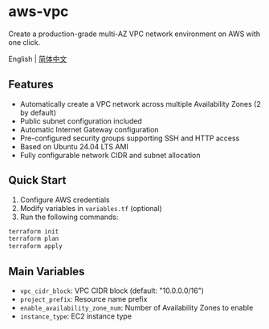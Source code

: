 # aws-vpc

Create a production-grade multi-AZ VPC network environment on AWS with one click.

English | [简体中文](README_zh.md)

## Features

- Automatically create a VPC network across multiple Availability Zones (2 by default)
- Public subnet configuration included
- Automatic Internet Gateway configuration
- Pre-configured security groups supporting SSH and HTTP access
- Based on Ubuntu 24.04 LTS AMI
- Fully configurable network CIDR and subnet allocation

## Quick Start

1. Configure AWS credentials
2. Modify variables in `variables.tf` (optional)
3. Run the following commands:

```bash
terraform init
terraform plan
terraform apply
```

## Main Variables

- `vpc_cidr_block`: VPC CIDR block (default: "10.0.0.0/16")
- `project_prefix`: Resource name prefix
- `enable_availability_zone_num`: Number of Availability Zones to enable
- `instance_type`: EC2 instance type
